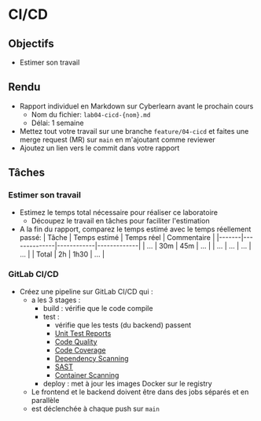 # CI/CD

## Objectifs

- Estimer son travail

## Rendu

- Rapport individuel en Markdown sur Cyberlearn avant le prochain cours
  - Nom du fichier: `lab04-cicd-{nom}.md`
  - Délai: 1 semaine
- Mettez tout votre travail sur une branche `feature/04-cicd` et faites une merge request (MR) sur `main` en m'ajoutant comme reviewer
- Ajoutez un lien vers le commit dans votre rapport

## Tâches

### Estimer son travail

- Estimez le temps total nécessaire pour réaliser ce laboratoire
  - Découpez le travail en tâches pour faciliter l'estimation
- A la fin du rapport, comparez le temps estimé avec le temps réellement passé:
  | Tâche | Temps estimé | Temps réel | Commentaire |
  |-------|--------------|------------|-------------|
  | ... | 30m | 45m | ... |
  | ... | ... | ... | ... |
  | Total | 2h | 1h30 | ... |

### GitLab CI/CD

- Créez une pipeline sur GitLab CI/CD qui :
  - a les 3 stages :
    - build : vérifie que le code compile
    - test :
      - vérifie que les tests (du backend) passent
      - [Unit Test Reports](https://docs.gitlab.com/ee/ci/testing/unit_test_reports.html)
      - [Code Quality](https://docs.gitlab.com/ee/ci/testing/code_quality.html)
      - [Code Coverage](https://docs.gitlab.com/ee/ci/testing/code_coverage.html)
      - [Dependency Scanning](https://docs.gitlab.com/ee/user/application_security/dependency_scanning/)
      - [SAST](https://docs.gitlab.com/ee/user/application_security/sast/)
      - [Container Scanning](https://docs.gitlab.com/ee/user/application_security/container_scanning/)
    - deploy : met à jour les images Docker sur le registry
  - Le frontend et le backend doivent être dans des jobs séparés et en parallèle
  - est déclenchée à chaque push sur `main`
